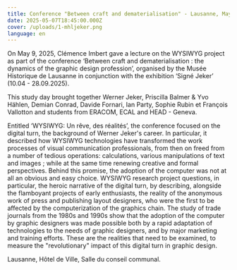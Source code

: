 ```yaml
---
title: Conference "Between craft and dematerialisation" - Lausanne, May 9, 2025
date: 2025-05-07T18:45:00.000Z
cover: /uploads/1-mhljeker.png
language: en
---
```

On May 9, 2025, Clémence Imbert gave a lecture on the WYSIWYG project as part of the conference ‘Between craft and dematerialisation : the dynamics of the graphic design profession’, organised by the Musée Historique de Lausanne in conjunction with the exhibition ‘Signé Jeker’ (10.04 - 28.09.2025).

This study day brought together Werner Jeker, Priscilla Balmer & Yvo Hählen, Demian Conrad, Davide Fornari, Ian Party, Sophie Rubin et François Vallotton and students from ERACOM, ECAL and HEAD - Geneva. 

Entitled ‘WYSIWYG: Un rêve, des réalités’, the conference focused on the digital turn, the background of Werner Jeker's career. In particular, it described how WYSIWYG technologies have transformed the work processes of visual communication professionals, from then on freed from a number of tedious operations: calculations, various manipulations of text and images ; while at the same time renewing creative and formal perspectives. Behind this promise, the adoption of the computer was not at all an obvious and easy choice. WYSIWYG research project questions, in particular, the heroic narrative of the digital turn, by describing, alongside the flamboyant projects of early enthusiasts, the reality of the anonymous work of press and publishing layout designers, who were the first to be affected by the computerization of the graphics chain. The study of trade journals from the 1980s and 1990s show that the adoption of the computer by graphic designers was made possible both by a rapid adaptation of technologies to the needs of graphic designers, and by major marketing and training efforts. These are the realities that need to be examined, to measure the "revolutionary" impact of this digital turn in graphic design.

Lausanne, Hôtel de Ville, Salle du conseil communal.
